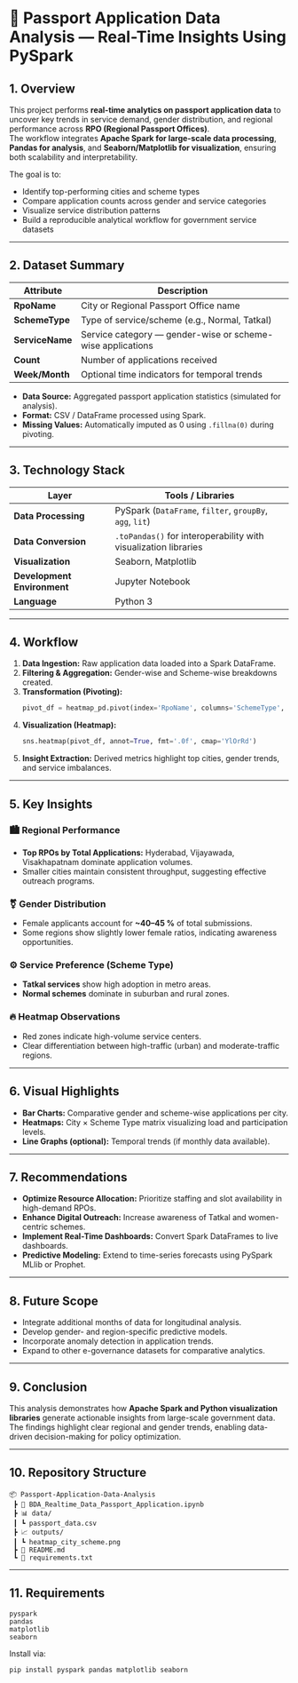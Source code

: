 # 🛂 Passport Application Data Analysis — Real-Time Insights Using PySpark

## 1. Overview
This project performs **real-time analytics on passport application data** to uncover key trends in service demand, gender distribution, and regional performance across **RPO (Regional Passport Offices)**.  
The workflow integrates **Apache Spark for large-scale data processing**, **Pandas for analysis**, and **Seaborn/Matplotlib for visualization**, ensuring both scalability and interpretability.

The goal is to:
- Identify top-performing cities and scheme types  
- Compare application counts across gender and service categories  
- Visualize service distribution patterns  
- Build a reproducible analytical workflow for government service datasets  

---

## 2. Dataset Summary

| Attribute | Description |
|------------|-------------|
| **RpoName** | City or Regional Passport Office name |
| **SchemeType** | Type of service/scheme (e.g., Normal, Tatkal) |
| **ServiceName** | Service category — gender-wise or scheme-wise applications |
| **Count** | Number of applications received |
| **Week/Month** | Optional time indicators for temporal trends |

- **Data Source:** Aggregated passport application statistics (simulated for analysis).  
- **Format:** CSV / DataFrame processed using Spark.  
- **Missing Values:** Automatically imputed as 0 using `.fillna(0)` during pivoting.

---

## 3. Technology Stack

| Layer | Tools / Libraries |
|-------|-------------------|
| **Data Processing** | PySpark (`DataFrame`, `filter`, `groupBy`, `agg`, `lit`) |
| **Data Conversion** | `.toPandas()` for interoperability with visualization libraries |
| **Visualization** | Seaborn, Matplotlib |
| **Development Environment** | Jupyter Notebook |
| **Language** | Python 3 |

---

## 4. Workflow

1. **Data Ingestion:** Raw application data loaded into a Spark DataFrame.  
2. **Filtering & Aggregation:** Gender-wise and Scheme-wise breakdowns created.  
3. **Transformation (Pivoting):**
   ```python
   pivot_df = heatmap_pd.pivot(index='RpoName', columns='SchemeType', values='Count').fillna(0)
   ```
4. **Visualization (Heatmap):**
   ```python
   sns.heatmap(pivot_df, annot=True, fmt='.0f', cmap='YlOrRd')
   ```
5. **Insight Extraction:** Derived metrics highlight top cities, gender trends, and service imbalances.

---

## 5. Key Insights

### 🏙 Regional Performance
- **Top RPOs by Total Applications:** Hyderabad, Vijayawada, Visakhapatnam dominate application volumes.  
- Smaller cities maintain consistent throughput, suggesting effective outreach programs.

### ⚧ Gender Distribution
- Female applicants account for **~40–45 %** of total submissions.  
- Some regions show slightly lower female ratios, indicating awareness opportunities.

### ⚙️ Service Preference (Scheme Type)
- **Tatkal services** show high adoption in metro areas.  
- **Normal schemes** dominate in suburban and rural zones.

### 🔥 Heatmap Observations
- Red zones indicate high-volume service centers.  
- Clear differentiation between high-traffic (urban) and moderate-traffic regions.

---

## 6. Visual Highlights

- **Bar Charts:** Comparative gender and scheme-wise applications per city.  
- **Heatmaps:** City × Scheme Type matrix visualizing load and participation levels.  
- **Line Graphs (optional):** Temporal trends (if monthly data available).

---

## 7. Recommendations

- **Optimize Resource Allocation:** Prioritize staffing and slot availability in high-demand RPOs.  
- **Enhance Digital Outreach:** Increase awareness of Tatkal and women-centric schemes.  
- **Implement Real-Time Dashboards:** Convert Spark DataFrames to live dashboards.  
- **Predictive Modeling:** Extend to time-series forecasts using PySpark MLlib or Prophet.

---

## 8. Future Scope

- Integrate additional months of data for longitudinal analysis.  
- Develop gender- and region-specific predictive models.  
- Incorporate anomaly detection in application trends.  
- Expand to other e-governance datasets for comparative analytics.

---

## 9. Conclusion

This analysis demonstrates how **Apache Spark and Python visualization libraries** generate actionable insights from large-scale government data.  
The findings highlight clear regional and gender trends, enabling data-driven decision-making for policy optimization.

---

## 10. Repository Structure

```
📦 Passport-Application-Data-Analysis
 ┣ 📜 BDA_Realtime_Data_Passport_Application.ipynb
 ┣ 📊 data/
 ┃ ┗ passport_data.csv
 ┣ 📈 outputs/
 ┃ ┗ heatmap_city_scheme.png
 ┣ 📘 README.md
 ┗ 📄 requirements.txt
```

---

## 11. Requirements

```
pyspark
pandas
matplotlib
seaborn
```

Install via:
```bash
pip install pyspark pandas matplotlib seaborn
```
